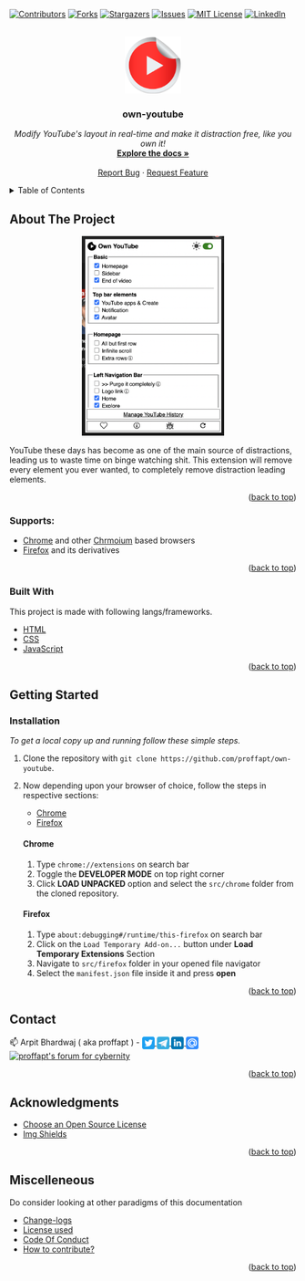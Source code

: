 <div id="top"></div>

<!-- PROJECT SHIELDS -->
<!-- https://www.markdownguide.org/basic-syntax/#reference-style-links-->
[![Contributors][contributors-shield]][contributors-url]
[![Forks][forks-shield]][forks-url]
[![Stargazers][stars-shield]][stars-url]
[![Issues][issues-shield]][issues-url]
[![MIT License][license-shield]][license-url]
[![LinkedIn][linkedin-shield]][linkedin-url]


<!-- PROJECT LOGO -->
<br />
<div align="center">
  <a href="https://github.com/proffapt/own-youtube">
    <img src="images/logo.png" alt="Logo" width="100" height="100">
  </a>
  
  <h3 align="center">own-youtube</h3>

  <p align="center">
    <i>Modify YouTube's layout in real-time and make it distraction free, like you own it!</i>
    <br />
    <a href="https://github.com/proffapt/own-youtube"><strong>Explore the docs »</strong></a>
    <br />
    <br />
    <a href="https://github.com/proffapt/own-youtube/issues">Report Bug</a>
    ·
    <a href="https://github.com/proffapt/own-youtube/issues">Request Feature</a>
  </p>
</div>


<!-- TABLE OF CONTENTS -->
<details>
  <summary>Table of Contents</summary>
  <ol>
    <li>
      <a href="#about-the-project">About The Project</a>
      <ul>
        <li><a href="#supports">Supports</a></li>
        <li><a href="#built-with">Built With</a></li>
      </ul>
    </li>
    <li>
      <a href="#getting-started">Getting Started</a>
      <ul>
        <li><a href="#installation">Installation</a></li>
      </ul>
    </li>
    <li><a href="#contact">Contact</a></li>
    <li><a href="#acknowledgments">Acknowledgments</a></li>
    <li><a href="#miscelleneous">Miscelleneous</a></li>    
  </ol>
</details>


<!-- ABOUT THE PROJECT -->
## About The Project
<div align="center">
  <a href="https://github.com/proffapt/own-youtube">
    <img src="images/screenshot.png" alt="product screenshot" width="250" height="350">
  </a>
</div>

YouTube these days has become as one of the main source of distractions, leading us to waste time on binge watching shit. This extension will remove every element you ever wanted, to completely remove distraction leading elements.

<p align="right">(<a href="#top">back to top</a>)</p>

<div id="supports"></div>

### Supports:

* [Chrome](https://www.google.com/chrome/index.html) and other [Chrmoium](https://www.chromium.org/getting-involved/download-chromium/) based browsers
* [Firefox](https://www.mozilla.org/en-US/firefox/new/) and its derivatives

<p align="right">(<a href="#top">back to top</a>)</p>

### Built With

This project is made with following langs/frameworks.
* [HTML](https://en.wikipedia.org/wiki/HTML)
* [CSS](https://www.w3.org/Style/CSS/Overview.en.html)
* [JavaScript](https://www.javascript.com/)

<p align="right">(<a href="#top">back to top</a>)</p>


<!-- GETTING STARTED -->
## Getting Started

### Installation

_To get a local copy up and running follow these simple steps._

1. Clone the repository with `git clone https://github.com/proffapt/own-youtube`.
2. Now depending upon your browser of choice, follow the steps in respective sections:

	- [Chrome](#chrome)
	- [Firefox](#firefox)

	#### Chrome

	1. Type `chrome://extensions` on search bar
	2. Toggle the **DEVELOPER MODE** on top right corner
	3. Click **LOAD UNPACKED** option and select the `src/chrome` folder from the cloned repository.

	#### Firefox
	
	1. Type `about:debugging#/runtime/this-firefox` on search bar
	2. Click on the `Load Temporary Add-on...` button under **Load Temporary Extensions** Section
	3. Navigate to `src/firefox` folder in your opened file navigator
	4. Select the `manifest.json` file inside it and press **open**
	
<p align="right">(<a href="#top">back to top</a>)</p>


<!-- CONTACT -->
## Contact

<p>
📫 Arpit Bhardwaj ( aka proffapt ) -   

<a href="https://twitter.com/proffapt">
  <img align="center" alt="proffapt's Twitter " width="22px" src="https://raw.githubusercontent.com/edent/SuperTinyIcons/master/images/svg/twitter.svg" />
</a>
<a href="https://t.me/proffapt">
  <img align="center" alt="proffapt's Telegram" width="22px" src="https://raw.githubusercontent.com/edent/SuperTinyIcons/master/images/svg/telegram.svg" />
</a>
<a href="https://www.linkedin.com/in/proffapt/">
  <img align="center" alt="proffapt's LinkedIn" width="22px" src="https://raw.githubusercontent.com/edent/SuperTinyIcons/master/images/svg/linkedin.svg" />
</a> 
<a href="mailto:proffapt@pm.me">
  <img align="center" alt="proffapt's mail" width="22px" src="https://raw.githubusercontent.com/edent/SuperTinyIcons/master/images/svg/mail.svg" />
</a> 
<a href="https://cybernity.group">
  <img align="center" alt="proffapt's forum for cybernity" width="22px" src="https://cybernity.group/uploads/default/original/1X/a8338f86bbbedd39701c85d5f32cf3d817c04c27.png" />
</a> 
</p>

<p align="right">(<a href="#top">back to top</a>)</p>


<!-- ACKNOWLEDGMENTS -->
## Acknowledgments

* [Choose an Open Source License](https://choosealicense.com)
* [Img Shields](https://shields.io)
<!-- UPDATE -->

<p align="right">(<a href="#top">back to top</a>)</p>

## Miscelleneous

Do consider looking at other paradigms of this documentation
  - [Change-logs](/.github/CHANGELOG.md)
  - [License used](/LICENSE.txt)
  - [Code Of Conduct](/.github/CODE_OF_CONDUCT.md)
  - [How to contribute?](/.github/CONTRIBUTING.md)

<p align="right">(<a href="#top">back to top</a>)</p>

<!-- MARKDOWN LINKS & IMAGES -->

[contributors-shield]: https://img.shields.io/github/contributors/proffapt/own-youtube.svg?style=for-the-badge
[contributors-url]: https://github.com/proffapt/own-youtube/graphs/contributors
[forks-shield]: https://img.shields.io/github/forks/proffapt/own-youtube.svg?style=for-the-badge
[forks-url]: https://github.com/proffapt/own-youtube/network/members
[stars-shield]: https://img.shields.io/github/stars/proffapt/own-youtube.svg?style=for-the-badge
[stars-url]: https://github.com/proffapt/own-youtube/stargazers
[issues-shield]: https://img.shields.io/github/issues/proffapt/own-youtube.svg?style=for-the-badge
[issues-url]: https://github.com/proffapt/own-youtube/issues
[license-shield]: https://img.shields.io/github/license/proffapt/own-youtube.svg?style=for-the-badge
[license-url]: https://github.com/proffapt/own-youtube/blob/master/LICENSE.txt
[linkedin-shield]: https://img.shields.io/badge/-LinkedIn-black.svg?style=for-the-badge&logo=linkedin&colorB=555
[linkedin-url]: https://linkedin.com/in/proffapt
[product-screenshot]: images/screenshot.png
